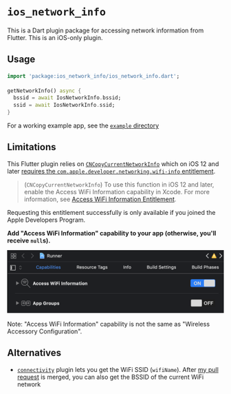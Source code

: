 # `ios_network_info`

This is a Dart plugin package for accessing network information from Flutter. This is an iOS-only plugin.

## Usage

```dart
import 'package:ios_network_info/ios_network_info.dart';

getNetworkInfo() async {
  bssid = await IosNetworkInfo.bssid;
  ssid = await IosNetworkInfo.ssid;
}
```

For a working example app, see the [`example` directory](./example/lib/main.dart)

## Limitations

This Flutter plugin relies on [`CNCopyCurrentNetworkInfo`](https://developer.apple.com/documentation/systemconfiguration/1614126-cncopycurrentnetworkinfo) which on iOS 12 and later [requires the `com.apple.developer.networking.wifi-info` entitlement](https://developer.apple.com/documentation/systemconfiguration/1614126-cncopycurrentnetworkinfo).

> (`CNCopyCurrentNetworkInfo`) To use this function in iOS 12 and later, enable the Access WiFi Information capability in Xcode. For more information, see [Access WiFi Information Entitlement](https://developer.apple.com/documentation/bundleresources/entitlements/com_apple_developer_networking_wifi-info).

Requesting this entitlement successfully is only available if you joined the Apple Developers Program.
 
**Add "Access WiFi Information" capability to your app (otherwise, you'll receive `null`s).**

![Don't forget to enable "Access WiFi Information" capability](AccessWifiInformationCapability.png)

Note: "Access WiFi Information" capability is not the same as "Wireless Accessory Configuration".

## Alternatives

* [`connectivity`](https://pub.dartlang.org/packages/connectivity) plugin lets you get the WiFi SSID (`wifiName`). After [my pull request](https://github.com/flutter/plugins/pull/1331) is merged, you can also get the BSSID of the current WiFi network 

